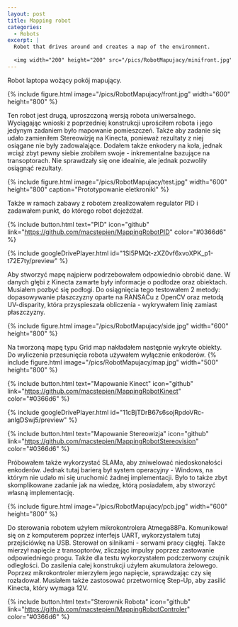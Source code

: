 ```yaml
---
layout: post
title: Mapping robot
categories:
  - Robots
excerpt: |
  Robot that drives around and creates a map of the environment.
   
  <img width="200" height="200" src="/pics/RobotMapujacy/minifront.jpg">
---
```


Robot laptopa wożący pokój mapujący.

{% include figure.html image="/pics/RobotMapujacy/front.jpg" width="600" height="800" %}

Ten robot jest drugą, uproszczoną wersją robota uniwersalnego. Wyciągając wnioski z poprzedniej konstrukcji uprościłem robota i jego jedynym zadaniem było mapowanie pomieszczeń. Także aby zadanie się udało zamieniłem Stereowizję na Kinecta, ponieważ rezultaty z niej osiągane nie były zadowalające. Dodałem także enkodery na koła, jednak wciąż zbyt pewny siebie zrobiłem swoje - inkrementalne bazujące na transoptorach. Nie sprawdzały się one idealnie, ale jednak pozwoliły osiągnąć rezultaty.

{% include figure.html image="/pics/RobotMapujacy/test.jpg"  width="600" height="800" caption="Prototypowanie eletkroniki" %}

Także w ramach zabawy z robotem zrealizowałem regulator PID i zadawałem punkt, do którego robot dojeżdżał.

{% include button.html text="PID" icon="github" link="https://github.com/macstepien/MappingRobotPID" color="#0366d6" %}

{% include googleDrivePlayer.html id="1SI5PMQt-zXZ0vf6xvoXPK_p1-t72E7ty/preview" %}

Aby stworzyć mapę najpierw podrzebowałem odpowiednio obrobić dane. W danych głębi z Kinecta zawarte były informacje o podłodze oraz obiektach. Musiałem pozbyć się podłogi. Do osiągnięcia tego testowałem 2 metody: dopasowywanie płaszczyzny oparte na RANSACu z OpenCV oraz metodą UV-disparity, która przyspieszała obliczenia - wykrywałem linię zamiast płaszczyzny.

{% include figure.html image="/pics/RobotMapujacy/side.jpg" width="600" height="800" %}

Na tworzoną mapę typu Grid map nakładałem następnie wykryte obiekty. Do wyliczenia przesunięcia robota używałem wyłącznie enkoderów.
{% include figure.html image="/pics/RobotMapujacy/map.jpg" width="500" height="800" %}

{% include button.html text="Mapowanie Kinect" icon="github" link="https://github.com/macstepien/MappingRobotKinect" color="#0366d6" %}

{% include googleDrivePlayer.html id="11cBjTDrB67s6sojRpdoVRc-anlgDSwj5/preview" %}

{% include button.html text="Mapowanie Stereowizja" icon="github" link="https://github.com/macstepien/MappingRobotStereovision" color="#0366d6" %}

Próbowałem także wykorzystać SLAMa, aby zniwelować niedoskonałości enkoderów. Jednak tutaj barierą był system operacyjny - Windows, na którym nie udało mi się uruchomić żadnej implementacji. Było to także zbyt skomplikowane zadanie jak na wiedzę, którą posiadałem, aby stworzyć własną implementację.

{% include figure.html image="/pics/RobotMapujacy/pcb.jpg" width="600" height="800" %}

Do sterowania robotem użyłem mikrokontrolera Atmega88Pa. Komunikował się on z komputerem poprzez interfejs UART, wykorzystałem tutaj przejściówkę na USB. Sterował on silnikami - serwami pracy ciągłej. Także mierzył napięcie z transoptorów, zliczając impulsy poprzez zastowanie odpowiedniego progu. Także dla testu wykorzystałem podczerwony czujnik odległości. Do zasilenia całej konstrukcji użyłem akumulatora żelowego. Poprzez mikrokontroler mierzyłem jego napięcie, sprawdzając czy się rozładował. Musiałem także zastosować przetwornicę Step-Up, aby zasilić Kinecta, który wymaga 12V.

{% include button.html text="Sterownik Robota" icon="github" link="https://github.com/macstepien/MappingRobotControler" color="#0366d6" %}
